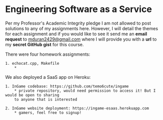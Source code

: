 # Engineering Software as a Service
  


Per my Professor's Academic Integrity pledge I am not allowed to post solutions to any of my assignments here. However, I will detail the themes for each assignment and if you would like to see it send me an **email request** to mduran2429@gmail.com where I will provide you with a **url** to my **secret GitHub gist** for this course.

There were four homework assignments:

	1. echocat.cpp, Makefile
		*  

We also deployed a SaaS app on Heroku:  

	1. InGame codebase: https://github.com/temo6cute/ingame  
		* private repository, would need permission to access it! But I would be open to sharing
		to anyone that is interested
		
 	2. InGame website deployment: https://ingame-esaas.herokuapp.com  
		* gamers, feel free to signup!
